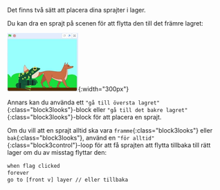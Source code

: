 Det finns två sätt att placera dina sprajter i lager.

Du kan dra en sprajt på scenen för att flytta den till det främre lagret:

![Dra en sprajt på scenen för att flytta fram den, dra sedan en annan sprajt på scenen för att flytta fram den.](images/drag-sprite-change-layers.gif){:width="300px"}

Annars kan du använda ett `"gå till översta lagret"`{:class="block3looks"}-block eller `"gå till det bakre lagret"`{:class="block3looks"}-block för att placera en sprajt.

Om du vill att en sprajt alltid ska vara `framme`{:class="block3looks"} eller `bak`{:class="block3looks"}, använd en `"för alltid"`{:class="block3control"}-loop för att få sprajten att flytta tillbaka till rätt lager om du av misstag flyttar den:

```blocks3
when flag clicked
forever
go to [front v] layer // eller tillbaka
```
